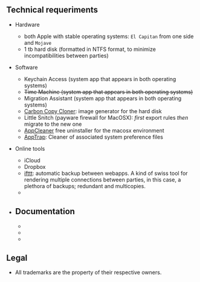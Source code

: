 ## Technical requeriments ##

* Hardware
     - both Apple with stable operating systems: `El Capitan` from one side and `Mojave`
     - 1 tb hard disk (formatted in NTFS format, to minimize incompatibilities between parties)
     
* Software
     - Keychain Access (system app that appears in both operating systems)
     - ~~Time Machine (system app that appears in both operating systems)~~
     - Migration Assistant (system app that appears in both operating systems)
     - [Carbon Copy Cloner](https://bombich.com/): image generator for the hard disk
     - Little Snitch (payware firewall for MacOSX): _first_ export rules _then_ migrate to the new one
     - [AppCleaner](https://freemacsoft.net/appcleaner/) free uninstaller for the macosx environment
     - [AppTrap](http://onnati.net/apptrap/): Cleaner of associated system preference files
     
* Online tools
     - iCloud
     - Dropbox
     - [ifttt](https://ifttt.com/): automatic backup between webapps. A kind of swiss tool for rendering multiple connections between parties, in this case, a plethora of backups; redundant and multicopies. 
     - 
     
* Documentation
     - 
     - 
     - 
     - 
     
## Legal ##

* All trademarks are the property of their respective owners.